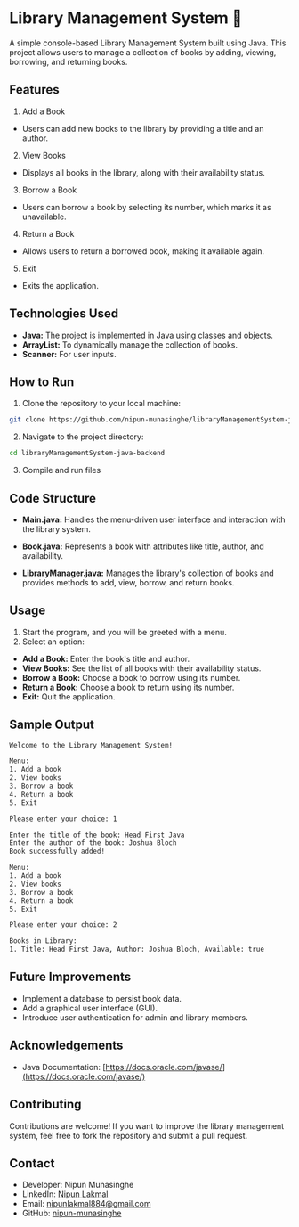 
# Library Management System 📖

A simple console-based Library Management System built using Java. This project allows users to manage a collection of books by adding, viewing, borrowing, and returning books.


## Features

1. Add a Book
- Users can add new books to the library by providing a title and an author.

2. View Books
- Displays all books in the library, along with their availability status.

3. Borrow a Book
- Users can borrow a book by selecting its number, which marks it as unavailable.

4. Return a Book
- Allows users to return a borrowed book, making it available again.

5. Exit
- Exits the application.


## Technologies Used

- **Java:** The project is implemented in Java using classes and objects.
- **ArrayList:** To dynamically manage the collection of books.
- **Scanner:** For user inputs.


## How to Run

1. Clone the repository to your local machine:
```bash
git clone https://github.com/nipun-munasinghe/libraryManagementSystem-java-backend.git
```
2. Navigate to the project directory:
```bash
cd libraryManagementSystem-java-backend
```
3. Compile and run files
## Code Structure

- **Main.java:** Handles the menu-driven user interface and interaction with the library system.

- **Book.java:** Represents a book with attributes like title, author, and availability.

- **LibraryManager.java:** Manages the library's collection of books and provides methods to add, view, borrow, and return books.
## Usage

1. Start the program, and you will be greeted with a menu.
2. Select an option:
- **Add a Book:** Enter the book's title and author.
- **View Books:** See the list of all books with their availability status.
- **Borrow a Book:** Choose a book to borrow using its number.
- **Return a Book:** Choose a book to return using its number.
- **Exit:** Quit the application.


## Sample Output
```bash
Welcome to the Library Management System!

Menu:
1. Add a book
2. View books
3. Borrow a book
4. Return a book
5. Exit

Please enter your choice: 1

Enter the title of the book: Head First Java
Enter the author of the book: Joshua Bloch
Book successfully added!

Menu:
1. Add a book
2. View books
3. Borrow a book
4. Return a book
5. Exit

Please enter your choice: 2

Books in Library:
1. Title: Head First Java, Author: Joshua Bloch, Available: true
```
## Future Improvements

- Implement a database to persist book data.
- Add a graphical user interface (GUI).
- Introduce user authentication for admin and library members.

## Acknowledgements

- Java Documentation: [https://docs.oracle.com/javase/](https://docs.oracle.com/javase/)


## Contributing

Contributions are welcome! If you want to improve the library management system, feel free to fork the repository and submit a pull request.


## Contact

- Developer: Nipun Munasinghe
- LinkedIn: [Nipun Lakmal](https://www.linkedin.com/in/nipun-lakmal-b5b3652bb?utm_source=share&utm_campaign=share_via&utm_content=profile&utm_medium=ios_app)
- Email: nipunlakmal884@gmail.com
- GitHub: [nipun-munasinghe](https://github.com/nipun-munasinghe)
